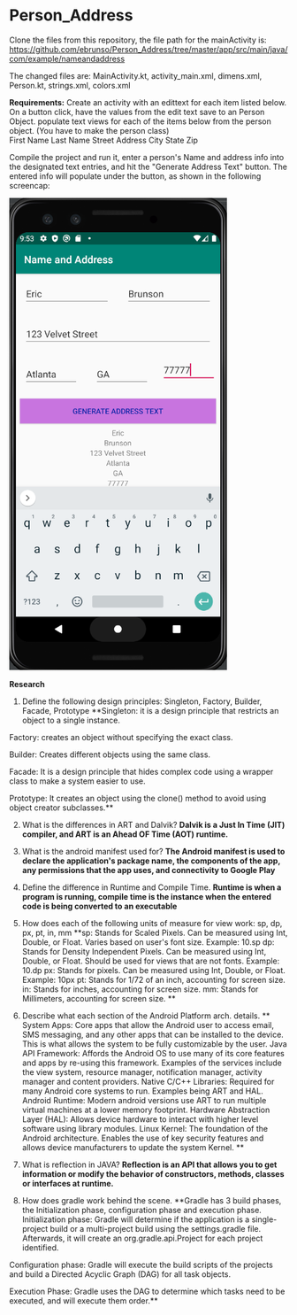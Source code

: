 # Person_Address
Clone the files from this repository, the file path for the mainActivity is:
https://github.com/ebrunso/Person_Address/tree/master/app/src/main/java/com/example/nameandaddress

The changed files are: MainActivity.kt, activity_main.xml, dimens.xml, Person.kt, strings.xml, colors.xml


**Requirements:**
	Create an activity with an edittext for each item listed below.  On a button click, have the values from the edit text save to an Person Object. populate text views for each of the items below from the person object. (You have to make the person class)  
	First Name
	Last Name
	Street Address
	City
	State
	Zip

Compile the project and run it, enter a person's Name and address info into the designated text entries, and hit the "Generate Address Text" button. The entered info will populate under the button, as shown in the following screencap:

![Person Address Screencap](https://raw.githubusercontent.com/ebrunso/Person_Address/master/app/src/main/java/com/example/nameandaddress/Person%20address%20emulator.png)

**Research**

1. Define the following design principles: Singleton, Factory, Builder, Facade, Prototype
**Singleton: it is a design principle that restricts an object to a single instance. 

Factory: creates an object without specifying the exact class.

Builder: Creates different objects using the same class.

Facade: It is a design principle that hides complex code using a wrapper class to make a system easier to use.

Prototype: It creates an object using the clone() method to avoid using object creator subclasses.**


2. What is the differences in ART and Dalvik? 
**Dalvik is a Just In Time (JIT) compiler, and ART is an Ahead OF Time (AOT) runtime.**


3. What is the android manifest used for?
**The Android manifest is used to declare the application's package name, the components of the app, any permissions that the app uses, and connectivity to Google Play**


4. Define the difference in Runtime and Compile Time.
**Runtime is when a program is running, compile time is the instance when the entered code is being converted to an executable**


5. How does each of the following units of measure for view work: sp, dp, px, pt, in, mm
**sp: Stands for Scaled Pixels. Can be measured using Int, Double, or Float. Varies based on user's font size. Example: 10.sp
dp: Stands for Density Independent Pixels. Can be measured using Int, Double, or Float. Should be used for views that are not fonts. Example: 10.dp
px: Stands for pixels. Can be measured using Int, Double, or Float. Example: 10px
pt: Stands for 1/72 of an inch, accounting for screen size.
in: Stands for inches, accounting for screen size.
mm: Stands for Millimeters, accounting for screen size.
**

6. Describe what each section of the Android Platform arch. details.
**
System Apps: Core apps that allow the Android user to access email, SMS messaging, and any other apps that can be installed to the device. This is what allows the system to be fully customizable by the user.
Java API Framework: Affords the Android OS to use many of its core features and apps by re-using this framework. Examples of the services include the view system, resource manager, notification manager, activity manager and content providers.
Native C/C++ Libraries: Required for many Android core systems to run. Examples being ART and HAL.
Android Runtime: Modern android versions use ART to run multiple virtual machines at a lower memory footprint.
Hardware Abstraction Layer (HAL): Allows device hardware to interact with higher level software using library modules.
Linux Kernel: The foundation of the Android architecture. Enables the use of key security features and allows device manufacturers to update the system Kernel.
**

7. What is reflection in JAVA?
**Reflection is an API that allows you to get information or modify the behavior of constructors, methods, classes or interfaces at runtime.**

8.  How does gradle work behind the scene.
**Gradle has 3 build phases, the Initialization phase, configuration phase and execution phase.
Initialization phase: Gradle will determine if the application is a single-project build or a multi-project build using the settings.gradle file. Afterwards, it will create an org.gradle.api.Project for each project identified.

Configuration phase: Gradle will execute the build scripts of the projects and build a Directed Acyclic Graph (DAG) for all task objects. 

Execution Phase: Gradle uses the DAG to determine which tasks need to be executed, and will execute them order.**
